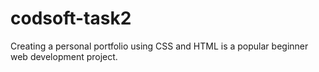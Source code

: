 # codsoft-task2
Creating a personal portfolio using CSS and HTML is a popular beginner web development  project.
